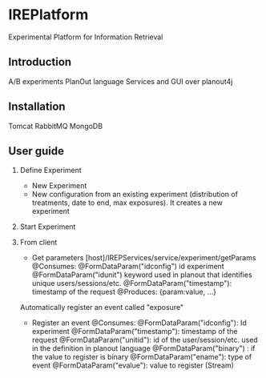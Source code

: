 # IREPlatform
Experimental Platform for Information Retrieval

## Introduction

A/B experiments
PlanOut language
Services and GUI over planout4j

## Installation

Tomcat
RabbitMQ
MongoDB

## User guide

1. Define Experiment

	* New Experiment
	* New configuration from an existing experiment (distribution of treatments, date to end, 	max exposures). It creates a new experiment

2. Start Experiment

3. From client

	* Get parameters
	[host]/IREPServices/service/experiment/getParams
	@Consumes:
		@FormDataParam("idconfig") id experiment 
		@FormDataParam("idunit") keyword used in planout that identifies unique users/sessions/etc. 
		@FormDataParam("timestamp"): timestamp of the request 
	@Produces: {param:value, ...}
	
	Automatically register an event called "exposure"
	
	* Register an event 
	@Consumes:
		@FormDataParam("idconfig"): Id experiment
		@FormDataParam("timestamp"): timestamp of the request
		@FormDataParam("unitid"): id of the  user/session/etc. used in the definition in planout language
		@FormDataParam("binary") : if the value to register is binary
		@FormDataParam("ename"): type of event
		@FormDataParam("evalue"): value to register (Stream)
